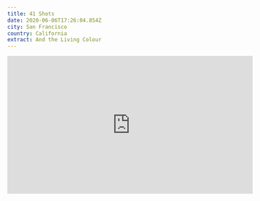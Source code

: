 ```yaml
---
title: 41 Shots
date: 2020-06-06T17:26:04.854Z
city: San Francisco
country: California
extract: And the Living Colour
---
```

<iframe width="560" height="315" src="https://www.youtube.com/embed/MiC68406c3M" frameborder="0" allow="accelerometer; autoplay; encrypted-media; gyroscope; picture-in-picture" allowfullscreen></iframe>
